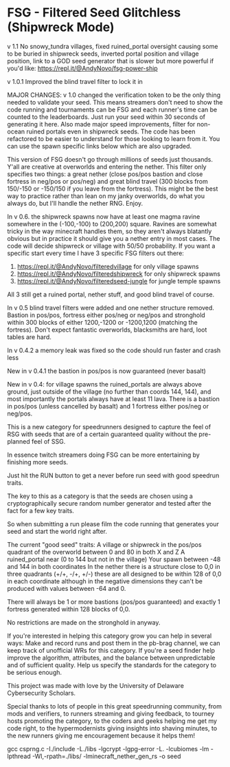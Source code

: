 # FSG - Filtered Seed Glitchless (Shipwreck Mode)

v 1.1 No snowy_tundra villages, fixed ruined_portal oversight causing some to be buried in shipwreck seeds, inverted portal position and village position, link to a GOD seed generator that is slower but more powerful if you'd like: https://repl.it/@AndyNovo/fsg-power-ship

v 1.0.1 Improved the blind travel filter to lock it in

MAJOR CHANGES: v 1.0 changed the verification token to be the only thing needed to validate your seed.  This means streamers don't need to show the code running and tournaments can be FSG and each runner's time can be counted to the leaderboards.  Just run your seed within 30 seconds of generating it here.  Also made major speed improvements, filter for non-ocean ruined portals even in shipwreck seeds.  The code has been refactored to be easier to understand for those looking to learn from it. You can use the spawn specific links below which are also upgraded.

This version of FSG doesn't go through millions of seeds just thousands. Y'all are creative at overworlds and entering the nether.  This filter only specifies two things: a great nether (close pos/pos bastion and close fortress in neg/pos or pos/neg) and great blind travel (300 blocks from 150/-150 or -150/150 if you leave from the fortress).  This might be the best way to practice rather than lean on my janky overworlds, do what you always do, but I'll handle the nether RNG.  Enjoy.

In v 0.6. the shipwreck spawns now have at least one magma ravine somewhere in the (-100,-100) to (200,200) square.  Ravines are somewhat tricky in the way minecraft handles them, so they aren't always blatantly obvious but in practice it should give you a nether entry in most cases.  The code will decide shipwreck or village with 50/50 probability.  If you want a specific start every time I have 3 specific FSG filters out there:
  1) https://repl.it/@AndyNovo/filteredvillage for only village spawns
  2) https://repl.it/@AndyNovo/filteredshipwreck for only shipwreck spawns
  3) https://repl.it/@AndyNovo/filteredseed-jungle for jungle temple spawns 

All 3 still get a ruined portal, nether stuff, and good blind travel of course.

In v 0.5 blind travel filters were added and one nether structure removed.  Bastion in pos/pos, fortress either pos/neg or neg/pos and stronghold within 300 blocks of either 1200,-1200 or -1200,1200 (matching the fortress).  Don't expect fantastic overworlds, blacksmiths are hard, loot tables are hard. 

In v 0.4.2 a memory leak was fixed so the code should run faster and crash less

New in v 0.4.1 the bastion in pos/pos is now guaranteed (never basalt)

New in v 0.4: for village spawns the ruined_portals are always above ground, just outside of the village (no further than coords 144, 144), and most importantly the portals always have at least 11 lava. There is a bastion in pos/pos (unless cancelled by basalt) and 1 fortress either pos/neg or neg/pos.

This is a new category for speedrunners designed to capture the feel of RSG with seeds that are of a certain guaranteed quality without the pre-planned feel of SSG.

In essence twitch streamers doing FSG can be more entertaining by finishing more seeds.

Just hit the RUN button to get a never before run seed with good speedrun traits.

The key to this as a category is that the seeds are chosen using a cryptographically secure random number generator and tested after the fact for a few key traits.

So when submitting a run please film the code running that generates your seed and start the world right after.

The current "good seed" traits:
  A village or shipwreck in the pos/pos quadrant of the overworld between 0 and 80 in both X and Z
  A ruined_portal near (0 to 144 but not in the village)
  Your spawn between -48 and 144 in both coordinates
  In the nether there is a structure close to 0,0 in three quadrants (+/+, -/+, +/-) these are all designed to be within 128 of 0,0 in each coordinate although in the negative dimensions they can't be produced with values between -64 and 0.

There will always be 1 or more bastions (pos/pos guaranteed) and exactly 1 fortress generated within 128 blocks of 0,0.

No restrictions are made on the stronghold in anyway.

If you're interested in helping this category grow you can help in several ways:
  Make and record runs and post them in the pb-brag channel, we can keep track of unofficial WRs for this category.
  If you're a seed finder help improve the algorithm, attributes, and the balance between unpredictable and of sufficient quality.
  Help us specify the standards for the category to be serious enough.

This project was made with love by the University of Delaware Cybersecurity Scholars.

Special thanks to lots of people in this great speedrunning community, from mods and verifiers, to runners streaming and giving feedback, to tourney hosts promoting the category, to the coders and geeks helping me get my code right, to the hypermodernists giving insights into shaving minutes, to the new runners giving me encouragement because it helps them!

gcc csprng.c -I./include -L./libs -lgcrypt -lgpg-error -L. -lcubiomes -lm -lpthread -Wl,-rpath=./libs/ -lminecraft_nether_gen_rs -o seed